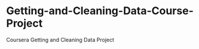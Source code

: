Getting-and-Cleaning-Data-Course-Project
========================================

Coursera Getting and Cleaning Data Project
